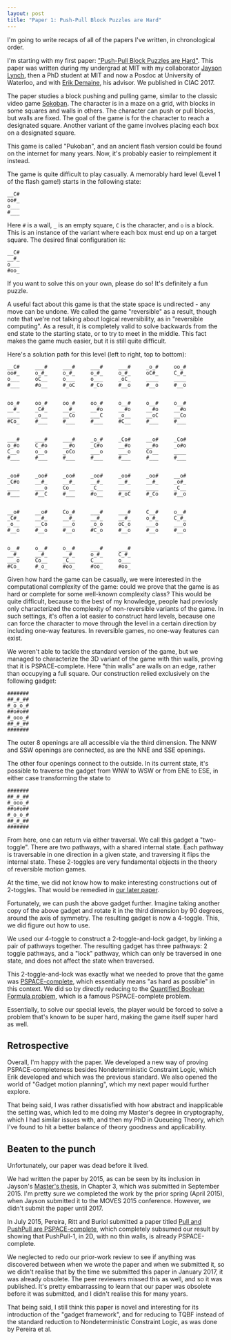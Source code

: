 ```yaml
---
layout: post
title: "Paper 1: Push-Pull Block Puzzles are Hard"
---
```


I'm going to write recaps of all of the papers I've written,
in chronological order.

I'm starting with my first paper: ["Push-Pull Block Puzzles are Hard"](assets/push-pull.pdf).
This paper was written during my undergrad at MIT with my collaborator
[Jayson Lynch](https://www.linkedin.com/in/jayson-lynch-b6297ab),
then a PhD student at MIT and now a Posdoc at University of Waterloo,
and with [Erik Demaine](http://erikdemaine.org/), his advisor.
We published in CIAC 2017.

The paper studies a block pushing and pulling game,
similar to the classic video game [Sokoban](https://en.wikipedia.org/wiki/Sokoban).
The character is in a maze on a grid,
with blocks in some squares and walls in others.
The character can push or pull blocks, but walls are fixed.
The goal of the game is for the character to reach a designated square.
Another variant of the game involves placing each box on a designated square.

This game is called "Pukoban",
and an ancient flash version could be found on the internet for many years.
Now, it's probably easier to reimplement it instead.

The game is quite difficult to play casually.
A memorably hard level (Level 1 of the flash game!) starts in the following state:

    __C#
    oo#_
    o___
    #___

Here `#` is a wall, `_` is an empty square, `C` is the character, and `o` is a block.
This is an instance of the variant where each box must end up on a target square.
The desired final configuration is:

    __C#
    __#_
    o___
    #oo_

If you want to solve this on your own, please do so! It's definitely a fun puzzle.

A useful fact about this game is that the state space is undirected - any move can be undone.
We called the game "reversible" as a result,
though note that we're not talking about logical reversibility, as in "reversible computing".
As a result, it is completely valid to solve backwards from the end state to the starting state,
or to try to meet in the middle.
This fact makes the game much easier,
but it is still quite difficult.

Here's a solution path for this level (left to right, top to bottom):

    __C#     ___#     ___#     ___#     ___#     _o_#     oo_#
    oo#_     o_#_     o_#_     o_#_     o_#_     oC#_     C_#_
    o___     oC__     o___     o___     _oC_     ____     ____
    #___     #o__     #_oC     #_Co     #__o     #__o     #__o


    oo_#     oo_#     oo_#     oo_#     o__#     o__#     o__#
    __#_     _C#_     __#_     __#o     __#o     __#o     __#o
    ____     _o__     __Co     ___C     _o__     __oC     __Co
    #Co_     #___     #___     #___     #C__     #___     #___


    ___#     ___#     ___#     _o_#     _Co#     __o#     _Co#
    o_#o     C_#o     __#o     _C#o     __#o     __#o     _o#o
    C__o     o__o     _oCo     ___o     ___o     Co__     ____
    #___     #___     #___     #___     #___     #___     #___


    _oo#     _oo#     _oo#     _oo#     _oo#     _oo#     __o#
    _C#o     __#_     __#_     __#_     __#_     __#_     _o#_
    ____     ___o     Co__     _C__     ____     ____     _C__
    #___     #__C     #___     #o__     #_oC     #_Co     #__o


    __o#     __o#     Co_#     ___#     ___#     C__#     o__#
    _C#_     __#_     __#_     __#_     __#_     o_#_     C_#_
    _o__     __Co     ___o     _o_o     oC_o     ___o     ___o
    #__o     #__o     #__o     #C_o     #__o     #__o     #__o


    o__#     o__#     o__#     ___#     ___#
    __#_     __#_     __#_     o_#_     C_#_
    ___o     Co__     _C__     C___     o___
    #Co_     #_o_     #oo_     #oo_     #oo_

Given how hard the game can be casually,
we were interested in the computational complexity of the game:
could we prove that the game is as hard or complete for some well-known complexity class?
This would be quite difficult, because to the best of my knowledge,
people had previosly only characterized the complexity of non-reversible variants of the game.
In such settings, it's often a lot easier to construct hard levels,
because one can force the character to move through the level in a certain direction
by including one-way features.
In reversible games, no one-way features can exist.

We weren't able to tackle the standard version of the game,
but we managed to characterize the 3D variant of the game with thin walls,
proving that it is PSPACE-complete.
Here "thin walls" are walls on an edge, rather than occupying a full square.
Our construction relied exclusively on the following gadget:

    #######
    ##_#_##
    #_o_o_#
    ##o#o##
    #_ooo_#
    ##_#_##
    #######

The outer 8 openings are all accessible via the third dimension.
The NNW and SSW openings are connected,
as are the NNE and SSE openings.

The other four openings connect to the outside.
In its current state, it's possible to traverse the gadget from
WNW to WSW or from ENE to ESE,
in either case transforming the state to

    #######
    ##_#_##
    #_ooo_#
    ##o#o##
    #_o_o_#
    ##_#_##
    #######

From here, one can return via either traversal.
We call this gadget a "two-toggle".
There are two pathways, with a shared internal state.
Each pathway is traversable in one direction in a given state,
and traversing it flips the internal state.
These 2-toggles are very fundamental objects in the theory of reversible motion games.

At the time, we did not know how to make interesting constructions out of 2-toggles.
That would be remedied in [our later paper](assets/load-balancing.pdf).

Fortunately, we can push the above gadget further.
Imagine taking another copy of the above gadget and rotate it in the third dimension
by 90 degrees, around the axis of symmetry.
The resulting gadget is now a 4-toggle.
This, we did figure out how to use.

We used our 4-toggle to construct a 2-toggle-and-lock gadget,
by linking a pair of pathways together.
The resulting gadget has three pathways:
2 toggle pathways, and a "lock" pathway,
which can only be traversed in one state,
and does not affect the state when traversed.

This 2-toggle-and-lock was exactly what we needed to prove that the game was
[PSPACE-complete](https://en.wikipedia.org/wiki/PSPACE-complete),
which essentially means "as hard as possible" in this context.
We did so by directly reducing to the [Quantified Boolean Formula problem](https://en.wikipedia.org/wiki/True_quantified_Boolean_formula),
which is a famous PSPACE-complete problem.

Essentially, to solve our special levels,
the player would be forced to solve a problem that's known to be super hard,
making the game itself super hard as well.

Retrospective
---

Overall, I'm happy with the paper.
We developed a new way of proving PSPACE-completeness besides Nondeterministic Constraint Logic,
which Erik developed and which was the previous standard.
We also opened the world of "Gadget motion planning", which my next paper would further explore.

That being said, I was rather dissatisfied with how abstract and inapplicable
the setting was, which led to me doing my Master's degree in cryptography,
which I had similar issues with,
and then my PhD in Queueing Theory, which I've found to hit a better balance of
theory goodness and applicability.

Beaten to the punch
---

Unfortunately, our paper was dead before it lived.

We had written the paper by 2015,
as can be seen by its inclusion in Jayson's [Master's thesis](https://dspace.mit.edu/handle/1721.1/105999), in Chapter 3, which was submitted in September 2015.
I'm pretty sure we completed the work by the prior spring (April 2015),
when Jayson submitted it to the MOVES 2015 conference.
However, we didn't submit the paper until 2017.

In July 2015, Pereira, Ritt and Buriol submitted a paper titled [Pull and PushPull are PSPACE-complete](https://www.researchgate.net/profile/Luciana-Buriol/publication/297750476_Pull_and_PushPull_are_PSPACE-complete/links/5f027ebea6fdcc4ca44e8cda/Pull-and-PushPull-are-PSPACE-complete.pdf),
which completely subsumed our result by showing that PushPull-1,
in 2D, with no thin walls, is already PSPACE-complete.

We neglected to redo our prior-work review
to see if anything was discovered between when we wrote the paper and when we submitted it,
so we didn't realise that by the time we submitted this paper in January 2017,
it was already obsolete.
The peer reviewers missed this as well, and so it was published.
It's pretty embarrassing to learn that our paper was obsolete before it was submitted,
and I didn't realise this for many years.

That being said, I still think this paper is novel and interesting
for its introduction of the "gadget framework",
and for reducing to TQBF instead of the standard reduction to Nondeterministic Constraint Logic,
as was done by Pereira et al.

